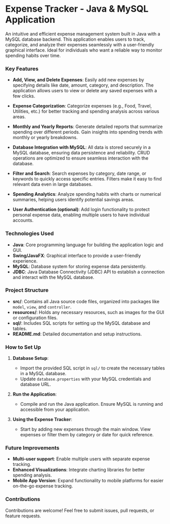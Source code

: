 # Expense Tracker - Java & MySQL Application

An intuitive and efficient expense management system built in Java with a MySQL database backend. This application enables users to track, categorize, and analyze their expenses seamlessly with a user-friendly graphical interface. Ideal for individuals who want a reliable way to monitor spending habits over time.

### Key Features

- **Add, View, and Delete Expenses**: Easily add new expenses by specifying details like date, amount, category, and description. The application allows users to view or delete any saved expenses with a few clicks.
  
- **Expense Categorization**: Categorize expenses (e.g., Food, Travel, Utilities, etc.) for better tracking and spending analysis across various areas.
  
- **Monthly and Yearly Reports**: Generate detailed reports that summarize spending over different periods. Gain insights into spending trends with monthly or yearly breakdowns.
  
- **Database Integration with MySQL**: All data is stored securely in a MySQL database, ensuring data persistence and reliability. CRUD operations are optimized to ensure seamless interaction with the database.
  
- **Filter and Search**: Search expenses by category, date range, or keywords to quickly access specific entries. Filters make it easy to find relevant data even in large databases.
  
- **Spending Analytics**: Analyze spending habits with charts or numerical summaries, helping users identify potential savings areas.
  
- **User Authentication (optional)**: Add login functionality to protect personal expense data, enabling multiple users to have individual accounts.

### Technologies Used

- **Java**: Core programming language for building the application logic and GUI.
- **Swing/JavaFX**: Graphical interface to provide a user-friendly experience.
- **MySQL**: Database system for storing expense data persistently.
- **JDBC**: Java Database Connectivity (JDBC) API to establish a connection and interact with the MySQL database.

### Project Structure

- **src/**: Contains all Java source code files, organized into packages like `model`, `view`, and `controller`.
- **resources/**: Holds any necessary resources, such as images for the GUI or configuration files.
- **sql/**: Includes SQL scripts for setting up the MySQL database and tables.
- **README.md**: Detailed documentation and setup instructions.

### How to Set Up

1. **Database Setup**: 
   - Import the provided SQL script in `sql/` to create the necessary tables in a MySQL database.
   - Update `database.properties` with your MySQL credentials and database URL.

2. **Run the Application**:
   - Compile and run the Java application. Ensure MySQL is running and accessible from your application.

3. **Using the Expense Tracker**:
   - Start by adding new expenses through the main window. View expenses or filter them by category or date for quick reference.

### Future Improvements

- **Multi-user support**: Enable multiple users with separate expense tracking.
- **Enhanced Visualizations**: Integrate charting libraries for better spending analysis.
- **Mobile App Version**: Expand functionality to mobile platforms for easier on-the-go expense tracking.

### Contributions

Contributions are welcome! Feel free to submit issues, pull requests, or feature requests.

